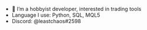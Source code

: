 - 🌱 I’m a hobbyist developer, interested in trading tools
- Language I use: Python, SQL, MQL5
- Discord: @leastchaos#2598
<!---
leastchaos/leastchaos is a ✨ special ✨ repository because its `README.md` (this file) appears on your GitHub profile.
You can click the Preview link to take a look at your changes.
--->
